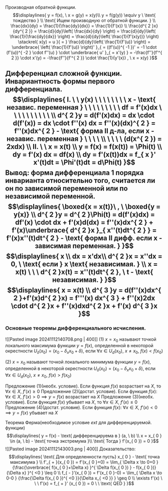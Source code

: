 Производная обратной функции.
$$\displaylines{
y = f(x), \  x = g(y) = x(y)\\
y = f(g(y)) \equiv y \ \text{ тождество } \\
\text{ Ищем производную от обратной функции. } \\
\frac{dx}{dy} = \frac{1}{\frac{dy}{dx}} = \frac{1}{f'(x)} \\
\frac{d^{ 2 }x}{dy^{ 2 }} = \frac{d}{dy}\left( \frac{dx}{dy} \right) = \frac{d}{dy}\left( \frac{1}{\frac{dy}{dx}} \right) = \frac{d}{dy}\left( \frac{1}{f'(x(y))} \right) \stackrel{ x(y) = u }{ = } \frac{d}{dy}\left( \frac{1}{f'(u)} \right) = \underbrace{ \left( \frac{1}{f'(u)} \right)' }_{ = ((f'(u))^{ -1 })' = -1 \cdot  (f'(u))^{ -2 } \cdot  f''(u) } \cdot  \underbrace{ u' }_{ = x'(y) } = -\frac{f''}{f'^{ 2 }} \cdot  x'(y) = -\frac{f''}{f'^{ 2 }} \cdot  \frac{1}{y'(x)} , \  x = x(y)
}$$

Дифференциал сложной функции.
Инвариантность формы первого дифференциала.
$$\displaylines{
I. \ \ y(x) \ \ \ \ \ \ \ \   x - \text{ независ. переменная }  \ \ \ \ \ \ \ \ \ df = f'(x)dx  \ \ \ \ \ \ \ \ \ \ \\
d^{ 2 }y = d(f'(x)dx) = dx \cdot  d(f'(x)) = dx \cdot f''(x) dx = f''(x)(dx)^{ 2 } = f''(x)dx^{ 2 } - \text{ форма II д-ла, если x - независ. переменная } \ \ \ \ \\ \ \ \ \ (d(x^{ 2 }) = 2xdx) \\
II. \ \ x = x(t) \\
y = f(x) = f(x(t)) = \Phi(t) \\
dy = f'(x) dx = df(x) \\
dy = f'(x(t))dx = f_{ x }' x'(t)dt = \Phi'(t)dt = d\Phi(t) 
}$$
Вывод: форма дифференциала 1 порядка инварианта относительно того, считается ли он по зависимой переменной или  по независимой переменной. 
$$\displaylines{
\boxed{x = x(t)}\ , \  \boxed{y = y(x)} \\
d^{ 2 }y = d^{ 2 }\Phi(t) = d(f'(x)dx) = df'(x) \cdot  dx + f'(x)d(dx) = f''(x)dx^{ 2 } + f'(x)\underbrace{ d^{ 2 }x }_{ x''(t)dt^{ 2 } } = f'(x)x''(t)dt^{ 2 } - \text{ форма II дифф. если x - зависимая переменная. }
}$$
$$\displaylines{
x \\
dx = x'dx\\
d^{ 2 }x = x''dx = 0, \ \text{ если } x \text{ независимая. } \\
x = x(t) \ \ \ d^{ 2 }x(t) = x''(t)dt^{ 2 }, \  t - \text{ независимая. }
}$$
$$\displaylines{
x = x(t) \\
d^{ 3 }y = d(f''(x)dx^{ 2 }+f'(x)d^{ 2 }x) = f'''(x) dx^{ 3 } + f''(x)2dx \cdot  d^{ 2 }x + f''(x)dxd^{ 2 }x + f'(x) d^{ 3 }x
}$$
---
### Основные теоремы дифференциального исчисления.
![[Pasted image 20241112140708.png | 400]]
(1) ${x = x_{ 0 }}$ называют точкой локального максимума  функции ${ y = f(x)}$, определенной в некоторой окрестности ${U_{ \delta} (x_{ 0 }) = (x_{ 0 } - \delta_{ x }x_{ 0 } + \delta)}$, если ${\forall{x} \in U_{ d }(x_{ 0 }), \ x \neq x_{ 0 }, \ f(x)<f(x_{ 0 })}$

(2) ${x = x_{ 0 }}$ называют точкой локального минимума  функции ${ y = f(x)}$, определенной в некоторой окрестности ${U_{ \delta} (x_{ 0 }) = (x_{ 0 } - \delta_{ x }x_{ 0 } + \delta)}$, если ${\forall{x} \in U_{ d }(x_{ 0 }), \ x \neq x_{ 0 }, \ f(x)>f(x_{ 0 })}$

Предложение (1)(необх. условие). Если функция ${f(x)}$ возрастает на ${X}$, то ${\forall{x \in X}, \ f'(x) \geq 0}$
Предложение (2)(достат. условие). Если функция ${f(x)}$: ${\forall{x \in X}, \ f'(x)>0 \implies y = f(x)}$ возрастает на ${X}$
Предложение (3)(необх. условие). Если функция ${f(x)}$ убывает на ${X}$, то ${\forall{x \in X}, \ f'(x) \leq 0}$
Предложение (4)(достат. условие). Если функция ${f(x)}$: ${\forall{x \in X}, \ f'(x)<0 \implies y = f(x)}$ убывает на ${X}$


Теорема Ферма(необходимое условие ${ext}$ для дифференцируемой. функции)
$$\displaylines{
y = f(x) - \text{ дифференцируема в } (a, \ b) \\
x = x_{ 0 } \in (a, \ b) - \text{ точка экстремума }\\
\text{ Тогда } f'(x_{ 0 }) = 0
}$$
![[Pasted image 20241112143003.png | 400]]
Доказательство:
$$\displaylines{
\text{ Для определенности пусть} x_{ 0 } - \text{ точка максимума } \\
f'_{ + }(x_{ 0 }) = f'(x_{ 0 }+0) = \lim_{ \Delta x \to 0+0 } {\frac{\overbrace{ f(x_{ 0 }+\Delta x) }^{ \Delta f(x_{ 0 }) } - f(x_{ 0 })}{\Delta x} }^{ <0 } \leq 0 \\
f_{ - }'(x_{ 0 }) = f'(x_{ 0 }-0) = \lim_{ \Delta x \to 0-0 } {\frac{\Delta f(x_{ 0 })^{ <0 }}{\Delta x_{ <0 }} } \geq  0 \\
\exists f'(x) \ \ \ f'(x) = f_{ + }' (x_{ 0 }) = 0 \ \ \text{ QED }
}$$

